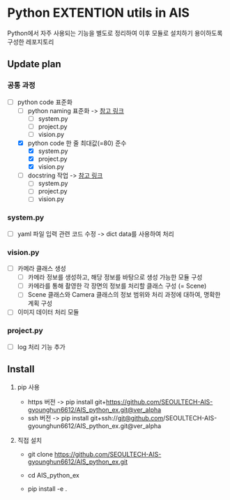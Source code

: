 # Python EXTENTION utils in AIS

Python에서 자주 사용되는 기능을 별도로 정리하여 이후 모듈로 설치하기 용이하도록 구성한 레포지토리

## Update plan

### 공통 과정
- [ ] python code 표준화
   - [ ] python naming 표준화 -> [참고 링크](https://github.com/SEOULTECH-AIS-gyounghun6612/SEOULTECH-AIS-gyounghun6612.github.io/blob/main/python_md/doc_string.md#Naming-예시)         
      - [ ] system.py
      - [ ] project.py
      - [ ] vision.py
  
   - [x] python code 한 줄 최대값(=80) 준수
      - [x] system.py
      - [x] project.py
      - [x] vision.py

   - [ ] docstring 작업 -> [참고 링크](https://github.com/SEOULTECH-AIS-gyounghun6612/SEOULTECH-AIS-gyounghun6612.github.io/blob/main/python_md/doc_string.md#Doc-string-예시)
      - [ ] system.py
      - [ ] project.py
      - [ ] vision.py

### system.py
- [ ] yaml 파일 입력 관련 코드 수정 -> dict data를 사용하여 처리

### vision.py
- [ ] 카메라 클래스 생성
   - [ ] 카메라 정보를 생성하고, 해당 정보를 바탕으로 생성 가능한 모듈 구성
   - [ ] 카메라를 통해 촬영한 각 장면의 정보를 처리할 클래스 구성 (= Scene)
   - [ ] Scene 클래스와 Camera 클래스의 정보 범위와 처리 과정에 대하여, 명확한 계획 구성

- [ ] 이미지 데이터 처리 모듈

### project.py
- [ ] log 처리 기능 추가


## Install
1. pip 사용
   - https 버전 -> pip install git+https://github.com/SEOULTECH-AIS-gyounghun6612/AIS_python_ex.git@ver_alpha
   - ssh 버전   -> pip install git+ssh://git@github.com/SEOULTECH-AIS-gyounghun6612/AIS_python_ex.git@ver_alpha

2. 직접 설치
   - git clone https://github.com/SEOULTECH-AIS-gyounghun6612/AIS_python_ex.git

   - cd AIS_python_ex

   - pip install -e .